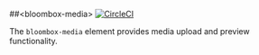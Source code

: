 
##&lt;bloombox-media&gt;  [![CircleCI](https://circleci.com/gh/Bloombox/bloombox-media.svg?style=svg&circle-token=6429d8ff7b9d566ed1cc454babbb26a9111756ca)](https://circleci.com/gh/Bloombox/bloombox-media)

The `bloombox-media` element provides media upload and preview functionality.
